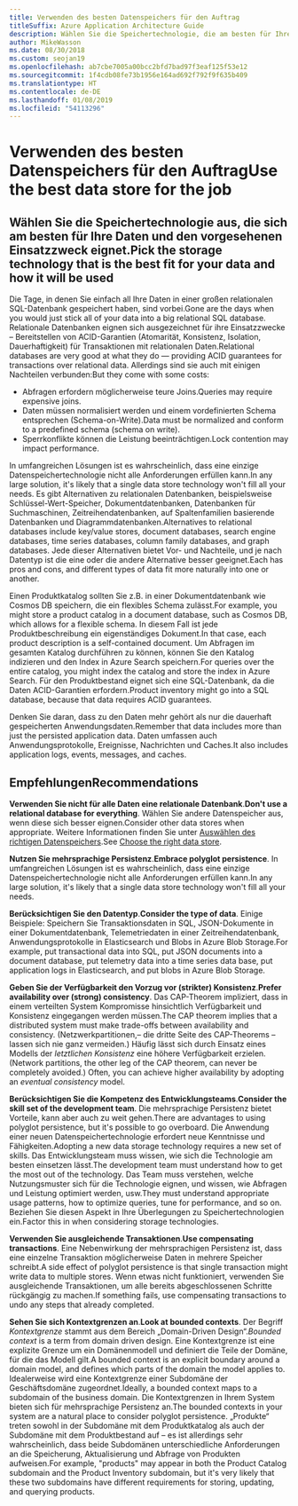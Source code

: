 ```yaml
---
title: Verwenden des besten Datenspeichers für den Auftrag
titleSuffix: Azure Application Architecture Guide
description: Wählen Sie die Speichertechnologie, die am besten für Ihre Daten und den vorgesehenen Einsatzzweck geeignet ist.
author: MikeWasson
ms.date: 08/30/2018
ms.custom: seojan19
ms.openlocfilehash: ab7cbe7005a00bcc2bfd7bad97f3eaf125f53e12
ms.sourcegitcommit: 1f4cdb08fe73b1956e164ad692f792f9f635b409
ms.translationtype: HT
ms.contentlocale: de-DE
ms.lasthandoff: 01/08/2019
ms.locfileid: "54113296"
---
```

# <a name="use-the-best-data-store-for-the-job"></a><span data-ttu-id="908c6-103">Verwenden des besten Datenspeichers für den Auftrag</span><span class="sxs-lookup"><span data-stu-id="908c6-103">Use the best data store for the job</span></span>

## <a name="pick-the-storage-technology-that-is-the-best-fit-for-your-data-and-how-it-will-be-used"></a><span data-ttu-id="908c6-104">Wählen Sie die Speichertechnologie aus, die sich am besten für Ihre Daten und den vorgesehenen Einsatzzweck eignet.</span><span class="sxs-lookup"><span data-stu-id="908c6-104">Pick the storage technology that is the best fit for your data and how it will be used</span></span>

<span data-ttu-id="908c6-105">Die Tage, in denen Sie einfach all Ihre Daten in einer großen relationalen SQL-Datenbank gespeichert haben, sind vorbei.</span><span class="sxs-lookup"><span data-stu-id="908c6-105">Gone are the days when you would just stick all of your data into a big relational SQL database.</span></span> <span data-ttu-id="908c6-106">Relationale Datenbanken eignen sich ausgezeichnet für ihre Einsatzzwecke – Bereitstellen von ACID-Garantien (Atomarität, Konsistenz, Isolation, Dauerhaftigkeit) für Transaktionen mit relationalen Daten.</span><span class="sxs-lookup"><span data-stu-id="908c6-106">Relational databases are very good at what they do &mdash; providing ACID guarantees for transactions over relational data.</span></span> <span data-ttu-id="908c6-107">Allerdings sind sie auch mit einigen Nachteilen verbunden:</span><span class="sxs-lookup"><span data-stu-id="908c6-107">But they come with some costs:</span></span>

- <span data-ttu-id="908c6-108">Abfragen erfordern möglicherweise teure Joins.</span><span class="sxs-lookup"><span data-stu-id="908c6-108">Queries may require expensive joins.</span></span>
- <span data-ttu-id="908c6-109">Daten müssen normalisiert werden und einem vordefinierten Schema entsprechen (Schema-on-Write).</span><span class="sxs-lookup"><span data-stu-id="908c6-109">Data must be normalized and conform to a predefined schema (schema on write).</span></span>
- <span data-ttu-id="908c6-110">Sperrkonflikte können die Leistung beeinträchtigen.</span><span class="sxs-lookup"><span data-stu-id="908c6-110">Lock contention may impact performance.</span></span>

<span data-ttu-id="908c6-111">In umfangreichen Lösungen ist es wahrscheinlich, dass eine einzige Datenspeichertechnologie nicht alle Anforderungen erfüllen kann.</span><span class="sxs-lookup"><span data-stu-id="908c6-111">In any large solution, it's likely that a single data store technology won't fill all your needs.</span></span> <span data-ttu-id="908c6-112">Es gibt Alternativen zu relationalen Datenbanken, beispielsweise Schlüssel-Wert-Speicher, Dokumentdatenbanken, Datenbanken für Suchmaschinen, Zeitreihendatenbanken, auf Spaltenfamilien basierende Datenbanken und Diagrammdatenbanken.</span><span class="sxs-lookup"><span data-stu-id="908c6-112">Alternatives to relational databases include key/value stores, document databases, search engine databases, time series databases, column family databases, and graph databases.</span></span> <span data-ttu-id="908c6-113">Jede dieser Alternativen bietet Vor- und Nachteile, und je nach Datentyp ist die eine oder die andere Alternative besser geeignet.</span><span class="sxs-lookup"><span data-stu-id="908c6-113">Each has pros and cons, and different types of data fit more naturally into one or another.</span></span>

<span data-ttu-id="908c6-114">Einen Produktkatalog sollten Sie z.B. in einer Dokumentdatenbank wie Cosmos DB speichern, die ein flexibles Schema zulässt.</span><span class="sxs-lookup"><span data-stu-id="908c6-114">For example, you might store a product catalog in a document database, such as Cosmos DB, which allows for a flexible schema.</span></span> <span data-ttu-id="908c6-115">In diesem Fall ist jede Produktbeschreibung ein eigenständiges Dokument.</span><span class="sxs-lookup"><span data-stu-id="908c6-115">In that case, each product description is a self-contained document.</span></span> <span data-ttu-id="908c6-116">Um Abfragen im gesamten Katalog durchführen zu können, können Sie den Katalog indizieren und den Index in Azure Search speichern.</span><span class="sxs-lookup"><span data-stu-id="908c6-116">For queries over the entire catalog, you might index the catalog and store the index in Azure Search.</span></span> <span data-ttu-id="908c6-117">Für den Produktbestand eignet sich eine SQL-Datenbank, da die Daten ACID-Garantien erfordern.</span><span class="sxs-lookup"><span data-stu-id="908c6-117">Product inventory might go into a SQL database, because that data requires ACID guarantees.</span></span>

<span data-ttu-id="908c6-118">Denken Sie daran, dass zu den Daten mehr gehört als nur die dauerhaft gespeicherten Anwendungsdaten.</span><span class="sxs-lookup"><span data-stu-id="908c6-118">Remember that data includes more than just the persisted application data.</span></span> <span data-ttu-id="908c6-119">Daten umfassen auch Anwendungsprotokolle, Ereignisse, Nachrichten und Caches.</span><span class="sxs-lookup"><span data-stu-id="908c6-119">It also includes application logs, events, messages, and caches.</span></span>

## <a name="recommendations"></a><span data-ttu-id="908c6-120">Empfehlungen</span><span class="sxs-lookup"><span data-stu-id="908c6-120">Recommendations</span></span>

<span data-ttu-id="908c6-121">**Verwenden Sie nicht für alle Daten eine relationale Datenbank**.</span><span class="sxs-lookup"><span data-stu-id="908c6-121">**Don't use a relational database for everything**.</span></span> <span data-ttu-id="908c6-122">Wählen Sie andere Datenspeicher aus, wenn diese sich besser eignen.</span><span class="sxs-lookup"><span data-stu-id="908c6-122">Consider other data stores when appropriate.</span></span> <span data-ttu-id="908c6-123">Weitere Informationen finden Sie unter [Auswählen des richtigen Datenspeichers][data-store-overview].</span><span class="sxs-lookup"><span data-stu-id="908c6-123">See [Choose the right data store][data-store-overview].</span></span>

<span data-ttu-id="908c6-124">**Nutzen Sie mehrsprachige Persistenz**.</span><span class="sxs-lookup"><span data-stu-id="908c6-124">**Embrace polyglot persistence**.</span></span> <span data-ttu-id="908c6-125">In umfangreichen Lösungen ist es wahrscheinlich, dass eine einzige Datenspeichertechnologie nicht alle Anforderungen erfüllen kann.</span><span class="sxs-lookup"><span data-stu-id="908c6-125">In any large solution, it's likely that a single data store technology won't fill all your needs.</span></span>

<span data-ttu-id="908c6-126">**Berücksichtigen Sie den Datentyp**.</span><span class="sxs-lookup"><span data-stu-id="908c6-126">**Consider the type of data**.</span></span> <span data-ttu-id="908c6-127">Einige Beispiele: Speichern Sie Transaktionsdaten in SQL, JSON-Dokumente in einer Dokumentdatenbank, Telemetriedaten in einer Zeitreihendatenbank, Anwendungsprotokolle in Elasticsearch und Blobs in Azure Blob Storage.</span><span class="sxs-lookup"><span data-stu-id="908c6-127">For example, put transactional data into SQL, put JSON documents into a document database, put telemetry data into a time series data base, put application logs in Elasticsearch, and put blobs in Azure Blob Storage.</span></span>

<span data-ttu-id="908c6-128">**Geben Sie der Verfügbarkeit den Vorzug vor (strikter) Konsistenz**.</span><span class="sxs-lookup"><span data-stu-id="908c6-128">**Prefer availability over (strong) consistency**.</span></span> <span data-ttu-id="908c6-129">Das CAP-Theorem impliziert, dass in einem verteilten System Kompromisse hinsichtlich Verfügbarkeit und Konsistenz eingegangen werden müssen.</span><span class="sxs-lookup"><span data-stu-id="908c6-129">The CAP theorem implies that a distributed system must make trade-offs between availability and consistency.</span></span> <span data-ttu-id="908c6-130">(Netzwerkpartitionen,– die dritte Seite des CAP-Theorems – lassen sich nie ganz vermeiden.) Häufig lässt sich durch Einsatz eines Modells der *letztlichen Konsistenz* eine höhere Verfügbarkeit erzielen.</span><span class="sxs-lookup"><span data-stu-id="908c6-130">(Network partitions, the other leg of the CAP theorem, can never be completely avoided.) Often, you can achieve higher availability by adopting an *eventual consistency* model.</span></span>

<span data-ttu-id="908c6-131">**Berücksichtigen Sie die Kompetenz des Entwicklungsteams**.</span><span class="sxs-lookup"><span data-stu-id="908c6-131">**Consider the skill set of the development team**.</span></span> <span data-ttu-id="908c6-132">Die mehrsprachige Persistenz bietet Vorteile, kann aber auch zu weit gehen.</span><span class="sxs-lookup"><span data-stu-id="908c6-132">There are advantages to using polyglot persistence, but it's possible to go overboard.</span></span> <span data-ttu-id="908c6-133">Die Anwendung einer neuen Datenspeichertechnologie erfordert neue Kenntnisse und Fähigkeiten.</span><span class="sxs-lookup"><span data-stu-id="908c6-133">Adopting a new data storage technology requires a new set of skills.</span></span> <span data-ttu-id="908c6-134">Das Entwicklungsteam muss wissen, wie sich die Technologie am besten einsetzen lässt.</span><span class="sxs-lookup"><span data-stu-id="908c6-134">The development team must understand how to get the most out of the technology.</span></span> <span data-ttu-id="908c6-135">Das Team muss verstehen, welche Nutzungsmuster sich für die Technologie eignen, und wissen, wie Abfragen und Leistung optimiert werden, usw.</span><span class="sxs-lookup"><span data-stu-id="908c6-135">They must understand appropriate usage patterns, how to optimize queries, tune for performance, and so on.</span></span> <span data-ttu-id="908c6-136">Beziehen Sie diesen Aspekt in Ihre Überlegungen zu Speichertechnologien ein.</span><span class="sxs-lookup"><span data-stu-id="908c6-136">Factor this in when considering storage technologies.</span></span>

<span data-ttu-id="908c6-137">**Verwenden Sie ausgleichende Transaktionen**.</span><span class="sxs-lookup"><span data-stu-id="908c6-137">**Use compensating transactions**.</span></span> <span data-ttu-id="908c6-138">Eine Nebenwirkung der mehrsprachigen Persistenz ist, dass eine einzelne Transaktion möglicherweise Daten in mehrere Speicher schreibt.</span><span class="sxs-lookup"><span data-stu-id="908c6-138">A side effect of polyglot persistence is that single transaction might write data to multiple stores.</span></span> <span data-ttu-id="908c6-139">Wenn etwas nicht funktioniert, verwenden Sie ausgleichende Transaktionen, um alle bereits abgeschlossenen Schritte rückgängig zu machen.</span><span class="sxs-lookup"><span data-stu-id="908c6-139">If something fails, use compensating transactions to undo any steps that already completed.</span></span>

<span data-ttu-id="908c6-140">**Sehen Sie sich Kontextgrenzen an**.</span><span class="sxs-lookup"><span data-stu-id="908c6-140">**Look at bounded contexts**.</span></span> <span data-ttu-id="908c6-141">Der Begriff *Kontextgrenze* stammt aus dem Bereich „Domain-Driven Design“.</span><span class="sxs-lookup"><span data-stu-id="908c6-141">*Bounded context* is a term from domain driven design.</span></span> <span data-ttu-id="908c6-142">Eine Kontextgrenze ist eine explizite Grenze um ein Domänenmodell und definiert die Teile der Domäne, für die das Modell gilt.</span><span class="sxs-lookup"><span data-stu-id="908c6-142">A bounded context is an explicit boundary around a domain model, and defines which parts of the domain the model applies to.</span></span> <span data-ttu-id="908c6-143">Idealerweise wird eine Kontextgrenze einer Subdomäne der Geschäftsdomäne zugeordnet.</span><span class="sxs-lookup"><span data-stu-id="908c6-143">Ideally, a bounded context maps to a subdomain of the business domain.</span></span> <span data-ttu-id="908c6-144">Die Kontextgrenzen in Ihrem System bieten sich für mehrsprachige Persistenz an.</span><span class="sxs-lookup"><span data-stu-id="908c6-144">The bounded contexts in your system are a natural place to consider polyglot persistence.</span></span> <span data-ttu-id="908c6-145">„Produkte“ treten sowohl in der Subdomäne mit dem Produktkatalog als auch der Subdomäne mit dem Produktbestand auf – es ist allerdings sehr wahrscheinlich, dass beide Subdomänen unterschiedliche Anforderungen an die Speicherung, Aktualisierung und Abfrage von Produkten aufweisen.</span><span class="sxs-lookup"><span data-stu-id="908c6-145">For example, "products" may appear in both the Product Catalog subdomain and the Product Inventory subdomain, but it's very likely that these two subdomains have different requirements for storing, updating, and querying products.</span></span>

[data-store-overview]: ../technology-choices/data-store-overview.md
